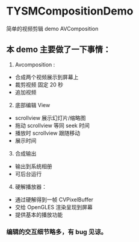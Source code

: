 # TYSMCompositionDemo
简单的视频剪辑 demo AVComposition 

## 本 demo 主要做了一下事情：
1. Avcomposition :
  * 合成两个视频展示到屏幕上
  * 裁剪视频 固定 20 秒
  * 追加视频

2. 底部编辑 View
  * scrollview 展示幻灯片/缩略图
  * 拖动 scrollview 等同 seek 时间
  * 播放时 scrollview 跟随移动
  * 展示时间

3. 合成输出
  * 输出到系统相册
  * 可后台运行

4. 硬解播放器：
  * 通过硬解得到一帧 CVPixelBuffer 
  * 交给 OpenGLES 渲染呈现到屏幕
  * 提供基本的播放功能


### 编辑的交互细节略多，有 bug 见谅。





